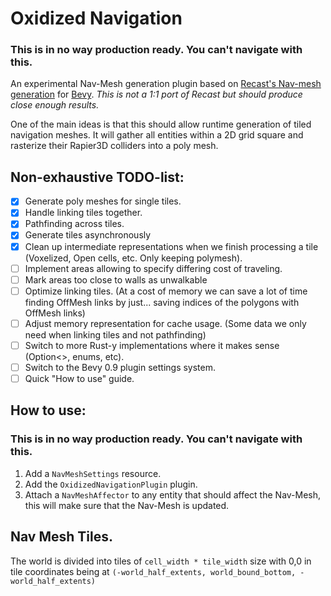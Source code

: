 # Oxidized Navigation

### This is in no way production ready. You can't navigate with this.

An experimental Nav-Mesh generation plugin based on [Recast's Nav-mesh generation](https://github.com/recastnavigation/recastnavigation/) for [Bevy](https://bevyengine.org/). *This is not a 1:1 port of Recast but should produce close enough results.*

One of the main ideas is that this should allow runtime generation of tiled navigation meshes. It will gather all entities within a 2D grid square and rasterize their Rapier3D colliders into a poly mesh. 

## Non-exhaustive TODO-list:

- [X] Generate poly meshes for single tiles.
- [X] Handle linking tiles together.
- [X] Pathfinding across tiles.
- [X] Generate tiles asynchronously
- [X] Clean up intermediate representations when we finish processing a tile (Voxelized, Open cells, etc. Only keeping polymesh).
- [ ] Implement areas allowing to specify differing cost of traveling.
- [ ] Mark areas too close to walls as unwalkable
- [ ] Optimize linking tiles. (At a cost of memory we can save a lot of time finding OffMesh links by just... saving indices of the polygons with OffMesh links)
- [ ] Adjust memory representation for cache usage. (Some data we only need when linking tiles and not pathfinding)
- [ ] Switch to more Rust-y implementations where it makes sense (Option<>, enums, etc).
- [ ] Switch to the Bevy 0.9 plugin settings system.
- [ ] Quick "How to use" guide.

## How to use:

### This is in no way production ready. You can't navigate with this.

1. Add a ``NavMeshSettings`` resource.
2. Add the ``OxidizedNavigationPlugin`` plugin.
3. Attach a ``NavMeshAffector`` to any entity that should affect the Nav-Mesh, this will make sure that the Nav-Mesh is updated.

## Nav Mesh Tiles.

The world is divided into tiles of ``cell_width * tile_width`` size with 0,0 in tile coordinates being at ``(-world_half_extents, world_bound_bottom, -world_half_extents)``
